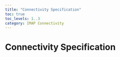 ```yaml
---
title: "Connectivity Specification"
toc: true
toc_levels: 1..3 
category: IMAP Connectivity
---
```


# Connectivity Specification